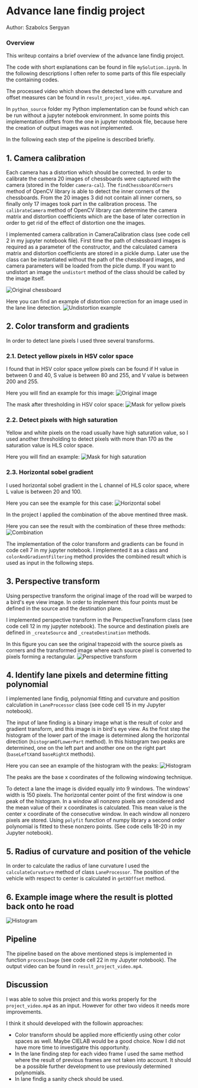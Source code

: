 # Advance lane findig project
Author: Szabolcs Sergyan

### Overview

This writeup contains a brief overview of the advance lane findig project.

The code with short explanations can be found in file `mySolution.ipynb`. 
In the following descriptions I often refer to some parts of this file especially the containing codes.

The processed video which shows the detected lane with curvature and offset measures can be found in `result_project_video.mp4`.

In `python_source` folder my Python implementation can be found which can be run without a jupyter notebook environment.
In some points this implementation differs from the one in jupyter notebook file, because here the creation of output images was not implemented.


In the following each step of the pipeline is described briefly.

## 1. Camera calibration

Each camera has a distortion which should be corrected. 
In order to calibrate the camera 20 images of chessboards were captured with the camera (stored in the folder `camera-cal`). 
The `findChessboardCorners` method of OpenCV library is able to detect the inner corners of the chessboards.
From the 20 images 3 did not contain all inner corners, so finally only 17 images took part in the calibration process.
The `calibrateCamera` method of OpenCV library can determine the camera matrix and distortion coefficients which are the base of later correction in order to get rid of the effect of distortion one the images.

I implemented camera calibration in CameraCalibration class (see code cell 2 in my jupyter notebook file). 
First time the path of chessboard images is required as a parameter of the constructor, and the calculated camera matrix and distortion coefficients are stored in a pickle dump.
Later use the class can be instantiated without the path of the chessboard images, and camera parameters will be loaded from the picle dump.
If you want to undistort an image the `undistort` method of the class should be called by the image itself.

![Original chessboard](./output_images/chessboard.jpg)

Here you can find an example of distortion correction for an image used in the lane line detection.
![Undistortion example](./output_images/undistorted_road.jpg)

## 2. Color transform and gradients

In order to detect lane pixels I used three several transforms.

### 2.1. Detect yellow pixels in HSV color space

I found that in HSV color space yellow pixels can be found if H value in between 0 and 40, S value is between 80 and 255, and V value is between 200 and 255.

Here you will find an example for this image:
![Original image](./test_images/test3.jpg)

The mask after thresholding in HSV color space:
![Mask for yellow pixels](./output_images/yellow.jpg)

### 2.2. Detect pixels with high saturation

Yellow and white pixels on the road usually have high saturation value, so I used another thresholding to detect pixels with more than 170 as the saturation value is HLS color space.

Here you will find an example:
![Mask for high saturation](./output_images/schannel.jpg)

### 2.3. Horizontal sobel gradient

I used horizontal sobel gradient in the L channel of HLS color space, where L value is between 20 and 100.

Here you can see the example for this case:
![Horizontal sobel](./output_images/sobelinl.jpg)

In the project I applied the combination of the above mentined three mask.

Here you can see the result with the combination of these three methods:
![Combination](./output_images/combined.jpg)

The implementation of the color transform and gradients can be found in code cell 7 in my jupyter notebook.
I implemented it as a class and `colorAndGradientFiltering` method provides the combined result which is used as input in the following steps.

## 3. Perspective transform

Using perspective transform the original image of the road will be warped to a bird's eye view image.
In order to implement this four points must be defined in the source and the destination plane.

I implemented perspective transform in the PerspectiveTransform class (see code cell 12 in my jupyter notebook).
The source and destination pixels are defined in `_createSource` and `_createDestination` methods.

In this figure you can see the original trapezoid with the source pixels as corners and the transformed image where each source pixel is converted to pixels forming a rectangular.
![Perspective transform](./output_images/perspective_transform.jpg)

## 4. Identify lane pixels and determine fitting polynomial

I implemented lane findig, polynomial fitting and curvature and position calculation in `LaneProcessor` class (see code cell 15 in my Jupyter notebook).

The input of lane finding is a binary image what is the result of color and gradient transform, and this image is in bird's eye view.
As the first step the histogram of the lower part of the image is determined along the horizontal direction (`histogramOfLowerPart` method).
In this histogram two peaks are determined, one on the left part and another one on the right part (`baseLeftX`and `baseRightX` methods).

Here you can see an example of the histogram with the peaks:
![Histogram](./output_images/histogram.jpg)

The peaks are the base x coordinates of the following windowing technique.

To detect a lane the image is divided equally into 9 windows. 
The windows' width is 150 pixels. 
The horizontal center point of the first window is one peak of the histogram.
In a window all nonzero pixels are considered and the mean value of their x coordinates is calculated.
This mean value is the center x coordinate of the consecutive window.
In each window all nonzero pixels are stored.
Using `polyfit` function of numpy library a second order polynomial is fitted to these nonzero points. (See code cells 18-20 in my Jupyter notebook).

## 5. Radius of curvature and position of the vehicle

In order to calculate the radius of lane curvature I used the `calculateCurvature` method of class `LaneProcessor`.
The position of the vehicle with respect to center is calculated in `getXOffset` method.

## 6. Example image where the result is plotted back onto he road

![Histogram](./output_images/stripe.jpg)

## Pipeline

The pipeline based on the above mentioned steps is implemented in function `processImage` (see code cell 22 in my Jupyter notebook).
The output video can be found in `result_project_video.mp4`.

## Discussion

I was able to solve this project and this works properly for the `project_video.mp4` as an input.
However for other two videos it needs more improvements.

I think it should developed with the followin approaches:
- Color transform should be applied more efficiently using other color spaces as well. Maybe CIELAB would be a good choice. Now I did not have more time to investigatre this opportunity.
- In the lane finding step for each video frame I used the same method where the result of previous frames are not taken into account. It should be a possible further development to use previously determined polynomials.
- In lane findig a sanity check should be used.